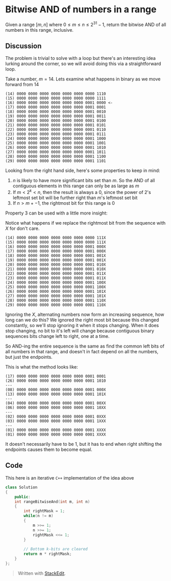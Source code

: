 # Bitwise AND of numbers in a range

Given a range $[m, n]$ where $0 \leq m \leq n \leq 2^{31} - 1$, return the bitwise AND of all numbers in this range, inclusive.

## Discussion
The problem is trivial to solve with a loop but there's an interesting idea lurking around the corner, so we will avoid doing this via a straightforward loop.

Take a number, $m = 14$. Lets examine what happens in binary as we move forward from 14

```
(14) 0000 0000 0000 0000 0000 0000 0000 1110
(15) 0000 0000 0000 0000 0000 0000 0000 1111
(16) 0000 0000 0000 0000 0000 0000 0001 0000 <-
(17) 0000 0000 0000 0000 0000 0000 0001 0001
(18) 0000 0000 0000 0000 0000 0000 0001 0010
(19) 0000 0000 0000 0000 0000 0000 0001 0011
(20) 0000 0000 0000 0000 0000 0000 0001 0100
(21) 0000 0000 0000 0000 0000 0000 0001 0101
(22) 0000 0000 0000 0000 0000 0000 0001 0110
(23) 0000 0000 0000 0000 0000 0000 0001 0111
(24) 0000 0000 0000 0000 0000 0000 0001 1000
(25) 0000 0000 0000 0000 0000 0000 0001 1001
(26) 0000 0000 0000 0000 0000 0000 0001 1010
(27) 0000 0000 0000 0000 0000 0000 0001 1011
(28) 0000 0000 0000 0000 0000 0000 0001 1100
(29) 0000 0000 0000 0000 0000 0000 0001 1101
```
Looking from the right hand side, here's some properties to keep in mind:
1. $n$ is likely to have more significant bits set than $m$. So the AND of all contiguous elements in this range can only be as large as $m$
2. If $m < 2^k < n$, then the result is always a $0$, since the power of $2$'s leftmost set bit will be further right than $m$'s leftmost set bit
3. If $n > m + -1$, the rightmost bit for this range is $0$

Property $3$ can be used with a little more insight:

Notice what happens if we replace the rightmost bit from the sequence with $X$ for don't care.
```
(14) 0000 0000 0000 0000 0000 0000 0000 111X
(15) 0000 0000 0000 0000 0000 0000 0000 111X
(16) 0000 0000 0000 0000 0000 0000 0001 000X
(17) 0000 0000 0000 0000 0000 0000 0001 000X
(18) 0000 0000 0000 0000 0000 0000 0001 001X
(19) 0000 0000 0000 0000 0000 0000 0001 001X
(20) 0000 0000 0000 0000 0000 0000 0001 010X
(21) 0000 0000 0000 0000 0000 0000 0001 010X
(22) 0000 0000 0000 0000 0000 0000 0001 011X
(23) 0000 0000 0000 0000 0000 0000 0001 011X
(24) 0000 0000 0000 0000 0000 0000 0001 100X
(25) 0000 0000 0000 0000 0000 0000 0001 100X
(26) 0000 0000 0000 0000 0000 0000 0001 101X
(27) 0000 0000 0000 0000 0000 0000 0001 101X
(28) 0000 0000 0000 0000 0000 0000 0001 110X
(29) 0000 0000 0000 0000 0000 0000 0001 110X
```
Ignoring the $X$, alternating numbers now form an increasing sequence, how long can we do this? We ignored the right most bit because this changed constantly, so we'll stop ignoring it when it stops changing. When it does stop changing, no bit to it's left will change because contiguous binary sequences bits change left to right, one at a time.

So AND-ing the entire sequence is the same as find the common left bits of all numbers in that range, and doesn't in fact depend on all the numbers, but just the endpoints.

This is what the method looks like:
```
(17) 0000 0000 0000 0000 0000 0000 0001 0001
(26) 0000 0000 0000 0000 0000 0000 0001 1010
---
(08) 0000 0000 0000 0000 0000 0000 0001 000X
(13) 0000 0000 0000 0000 0000 0000 0001 101X
---
(04) 0000 0000 0000 0000 0000 0000 0001 00XX
(06) 0000 0000 0000 0000 0000 0000 0001 10XX
---
(02) 0000 0000 0000 0000 0000 0000 0001 0XXX
(03) 0000 0000 0000 0000 0000 0000 0001 1XXX
---
(01) 0000 0000 0000 0000 0000 0000 0001 XXXX
(01) 0000 0000 0000 0000 0000 0000 0001 XXXX
```

It doesn't necessarily have to be $1$, but it has to end when right shifting the endpoints causes them to become equal.

## Code
This here is an iterative `C++` implementation of the idea above
```cpp
class Solution 
{
    public:
    int rangeBitwiseAnd(int m, int n) 
    {
        int rightMask = 1;
        while(n != m)
        {
            m >>= 1;
            n >>= 1;
            rightMask <<= 1;
        }
        
        // Bottom k-bits are cleared
        return m * rightMask;
    }
};
```
> Written with [StackEdit](https://stackedit.io/).